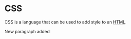 # CSS

CSS is a language that can be used to add style to an [HTML](/wiki/HTML).

New paragraph added















